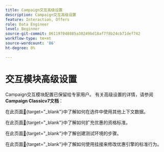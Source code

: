 ```yaml
---
title: Campaign交互高级设置
description: Campaign交互高级设置
feature: Interaction, Offers
role: Data Engineer
level: Beginner
source-git-commit: 061197048885a30249bd18af7f8b24cb71def742
workflow-type: tm+mt
source-wordcount: '86'
ht-degree: 0%

---
```


# 交互模块高级设置

Campaign交互模块配置已保留给专家用户。 有关高级设置的详情，请参阅&#x200B;**Campaign Classicv7文档**：

在此页面[&#128279;](https://experienceleague.adobe.com/docs/campaign-classic/using/managing-offers/advanced-parameters/additional-data.html){target="_blank"}中了解如何在选件中使用其他上下文数据。

在此页面[&#128279;](https://experienceleague.adobe.com/docs/campaign-classic/using/managing-offers/advanced-parameters/extension-example.html){target="_blank"}中了解如何扩充优惠的资格标准。

在此页面[&#128279;](https://experienceleague.adobe.com/docs/campaign-classic/using/managing-offers/advanced-parameters/creating-a-test-environment.html){target="_blank"}中了解创建测试环境的步骤。

在此页面[&#128279;](https://experienceleague.adobe.com/docs/campaign-classic/using/managing-offers/advanced-parameters/hooks.html){target="_blank"}中了解如何使用挂接来修改优惠引擎的标准行为。

